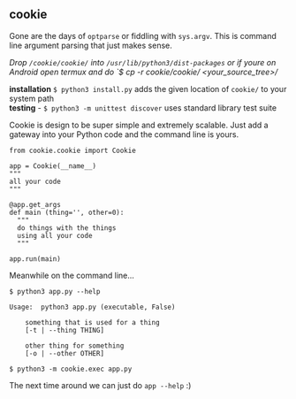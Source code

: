 ## cookie
Gone are the days of `optparse` or fiddling with `sys.argv`. This is 
command line argument parsing that just makes sense.

*Drop `/cookie/cookie/` into `/usr/lib/python3/dist-packages` or if youre on Android 
open termux and do `$ cp -r cookie/cookie/ <your_source_tree>/*

**installation** `$ python3 install.py` adds the given location of `cookie/` to your system path <br>
**testing** - `$ python3 -m unittest discover` uses standard library test suite

Cookie is design to be super simple and extremely scalable. Just add a gateway
into your Python code and the command line is yours.
```python3
from cookie.cookie import Cookie

app = Cookie(__name__)
"""
all your code
"""

@app.get_args
def main (thing='', other=0):
  """
  do things with the things
  using all your code
  """

app.run(main)
```
Meanwhile on the command line...
```
$ python3 app.py --help

Usage:  python3 app.py (executable, False)

	something that is used for a thing
	[-t | --thing THING] 
	
	other thing for something
	[-o | --other OTHER] 

$ python3 -m cookie.exec app.py
```
The next time around we can just do `app --help` :)
